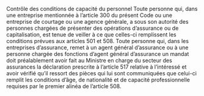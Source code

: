 Contrôle des conditions de capacité du personnel
Toute personne qui, dans une entreprise mentionnée à l’article 300 du présent Code ou une entreprise de courtage ou une agence générale, a sous son autorité des personnes chargées de présenter des opérations d’assurance ou de capitalisation, est tenue de veiller à ce que celles-ci remplissent les conditions prévues aux articles 501 et 508.
Toute personne qui, dans les entreprises d’assurance, remet à un agent général d’assurance ou à une personne chargée des fonctions d’agent général d’assurance un mandat doit préalablement avoir fait au Ministre en charge du secteur des assurances la déclaration prescrite à l’article 517 relative à l’intéressé et avoir vérifié qu’il ressort des pièces qui lui sont communiquées que celui-ci remplit les conditions d’âge, de nationalité et de capacité professionnelle requises par le premier alinéa de l’article 508.